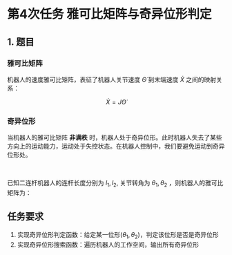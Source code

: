 # 第4次任务 雅可比矩阵与奇异位形判定

## 1. 题目

### 雅可比矩阵

机器人的速度雅可比矩阵，表征了机器人关节速度 $\dot{\Theta}$ 到末端速度 $\dot{X}$ 之间的映射关系：

$$
\dot{X} = J\dot{\Theta}
$$

### 奇异位形

当机器人的雅可比矩阵 **非满秩** 时，机器人处于奇异位形。此时机器人失去了某些方向上的运动能力，运动处于失控状态。在机器人控制中，我们要避免运动到奇异位形处。

</br>

已知二连杆机器人的连杆长度分别为 $l_1, l_2$, 关节转角为 $\theta_1, \theta_2$ ，则机器人的雅可比矩阵为：

## 任务要求

1. 实现奇异位形判定函数：给定某一位形$(\theta_1, \theta_2)$，判定该位形是否是奇异位形
2. 实现奇异位形搜索函数：遍历机器人的工作空间，输出所有奇异位形
